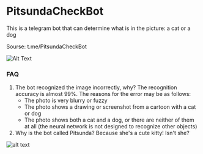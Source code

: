 # PitsundaCheckBot
This is a telegram bot that can determine what is in the picture: a cat or a dog

Sourse: t.me/PitsundaCheckBot

![Alt Text](https://s6.gifyu.com/images/bot_demonstration.gif)

### FAQ
1. The bot recognized the image incorrectly, why?
   The recognition accuracy is almost 99%. The reasons for the error may be as follows:
      - The photo is very blurry or fuzzy
      - The photo shows a drawing or screenshot from a cartoon with a cat or dog
      - The photo shows both a cat and a dog, or there are neither of them at all (the neural network is not designed to recognize other objects)
2. Why is the bot called Pitsunda? Because she's a cute kitty! Isn't she?

![alt text](https://scontent-hel3-1.cdninstagram.com/v/t51.2885-15/sh0.08/e35/p640x640/52161745_2316477378568090_5979179406607283366_n.jpg?_nc_ht=scontent-hel3-1.cdninstagram.com&_nc_cat=110&_nc_ohc=CEVOc2QYp54AX-xC45R&tn=r9lb41Nhh3l7TRZW&edm=AP_V10EBAAAA&ccb=7-4&oh=8fc553c47b1021a2e914b3c68c5a2a26&oe=60F5C99F&_nc_sid=4f375e)
